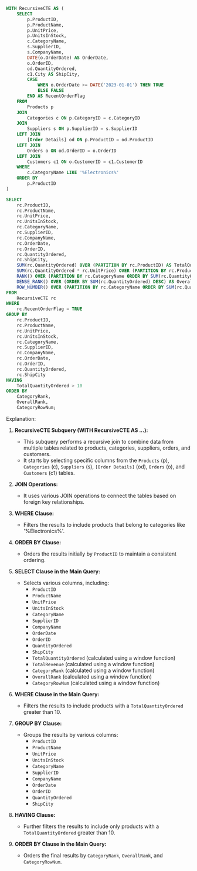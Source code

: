 ```sql
WITH RecursiveCTE AS (
    SELECT
        p.ProductID,
        p.ProductName,
        p.UnitPrice,
        p.UnitsInStock,
        c.CategoryName,
        s.SupplierID,
        s.CompanyName,
        DATE(o.OrderDate) AS OrderDate,
        o.OrderID,
        od.QuantityOrdered,
        c1.City AS ShipCity,
        CASE
            WHEN o.OrderDate >= DATE('2023-01-01') THEN TRUE
            ELSE FALSE
        END AS RecentOrderFlag
    FROM
        Products p
    JOIN
        Categories c ON p.CategoryID = c.CategoryID
    JOIN
        Suppliers s ON p.SupplierID = s.SupplierID
    LEFT JOIN
        [Order Details] od ON p.ProductID = od.ProductID
    LEFT JOIN
        Orders o ON od.OrderID = o.OrderID
    LEFT JOIN
        Customers c1 ON o.CustomerID = c1.CustomerID
    WHERE
        c.CategoryName LIKE '%Electronics%'
    ORDER BY
        p.ProductID
)

SELECT
    rc.ProductID,
    rc.ProductName,
    rc.UnitPrice,
    rc.UnitsInStock,
    rc.CategoryName,
    rc.SupplierID,
    rc.CompanyName,
    rc.OrderDate,
    rc.OrderID,
    rc.QuantityOrdered,
    rc.ShipCity,
    SUM(rc.QuantityOrdered) OVER (PARTITION BY rc.ProductID) AS TotalQuantityOrdered,
    SUM(rc.QuantityOrdered * rc.UnitPrice) OVER (PARTITION BY rc.ProductID) AS TotalRevenue,
    RANK() OVER (PARTITION BY rc.CategoryName ORDER BY SUM(rc.QuantityOrdered) DESC) AS CategoryRank,
    DENSE_RANK() OVER (ORDER BY SUM(rc.QuantityOrdered) DESC) AS OverallRank,
    ROW_NUMBER() OVER (PARTITION BY rc.CategoryName ORDER BY SUM(rc.QuantityOrdered)) AS CategoryRowNum
FROM
    RecursiveCTE rc
WHERE
    rc.RecentOrderFlag = TRUE
GROUP BY
    rc.ProductID,
    rc.ProductName,
    rc.UnitPrice,
    rc.UnitsInStock,
    rc.CategoryName,
    rc.SupplierID,
    rc.CompanyName,
    rc.OrderDate,
    rc.OrderID,
    rc.QuantityOrdered,
    rc.ShipCity
HAVING
    TotalQuantityOrdered > 10
ORDER BY
    CategoryRank,
    OverallRank,
    CategoryRowNum;
```

Explanation:

1. **RecursiveCTE Subquery (WITH RecursiveCTE AS ...):**

    - This subquery performs a recursive join to combine data from multiple tables related to products, categories, suppliers, orders, and customers.
    - It starts by selecting specific columns from the `Products` (p), `Categories` (c), `Suppliers` (s), `[Order Details]` (od), `Orders` (o), and `Customers` (c1) tables.

2. **JOIN Operations:**

    - It uses various JOIN operations to connect the tables based on foreign key relationships.

3. **WHERE Clause:**

    - Filters the results to include products that belong to categories like '%Electronics%'.

4. **ORDER BY Clause:**

    - Orders the results initially by `ProductID` to maintain a consistent ordering.

5. **SELECT Clause in the Main Query:**

    - Selects various columns, including:
      - `ProductID`
      - `ProductName`
      - `UnitPrice`
      - `UnitsInStock`
      - `CategoryName`
      - `SupplierID`
      - `CompanyName`
      - `OrderDate`
      - `OrderID`
      - `QuantityOrdered`
      - `ShipCity`
      - `TotalQuantityOrdered` (calculated using a window function)
      - `TotalRevenue` (calculated using a window function)
      - `CategoryRank` (calculated using a window function)
      - `OverallRank` (calculated using a window function)
      - `CategoryRowNum` (calculated using a window function)

6. **WHERE Clause in the Main Query:**

    - Filters the results to include products with a `TotalQuantityOrdered` greater than 10.

7. **GROUP BY Clause:**

    - Groups the results by various columns:
      - `ProductID`
      - `ProductName`
      - `UnitPrice`
      - `UnitsInStock`
      - `CategoryName`
      - `SupplierID`
      - `CompanyName`
      - `OrderDate`
      - `OrderID`
      - `QuantityOrdered`
      - `ShipCity`

8. **HAVING Clause:**

    - Further filters the results to include only products with a `TotalQuantityOrdered` greater than 10.

9. **ORDER BY Clause in the Main Query:**

    - Orders the final results by `CategoryRank`, `OverallRank`, and `CategoryRowNum`.